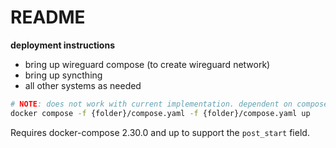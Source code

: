 # README

**deployment instructions**

- bring up wireguard compose (to create wireguard network)
- bring up syncthing
- all other systems as needed

```bash
# NOTE: does not work with current implementation. dependent on compose execution location.
docker compose -f {folder}/compose.yaml -f {folder}/compose.yaml up
```

Requires docker-compose 2.30.0 and up to support the `post_start` field.